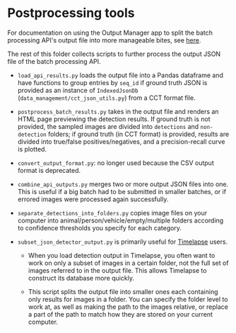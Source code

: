 # Postprocessing tools

For documentation on using the Output Manager app to split the batch processing API's output file into more manageable bites, see [here](./CameraTrapJsonManagerApp.md). 

The rest of this folder collects scripts to further process the output JSON file of the batch processing API.

- `load_api_results.py` loads the output file into a Pandas dataframe and have functions to group entries by `seq_id` if ground truth JSON is provided as an instance of `IndexedJsonDb` (`data_management/cct_json_utils.py`) from a CCT format file. 

- `postprocess_batch_results.py` takes in the output file and renders an HTML page previewing the detection results. If ground truth is not provided, the sampled images are divided into `detections` and `non-detection` folders; if ground truth (in CCT format) is provided, results are divided into true/false positives/negatives, and a precision-recall curve is plotted. 

- `convert_output_format.py`: no longer used because the CSV output format is deprecated.

- `combine_api_outputs.py` merges two or more output JSON files into one. This is useful if a big batch had to be submitted in smaller batches, or if errored images were processed again successfully. 

- `separate_detections_into_folders.py` copies image files on your computer into animal/person/vehicle/empty/multiple folders according to confidence thresholds you specify for each category.

- `subset_json_detector_output.py` is primarily useful for [Timelapse](../integration/timelapse.md) users. 

    - When you load detection output in Timelapse, you often want to work on only a subset of images in a certain folder, not the full set of images referred to in the output file. This allows Timelapse to construct its database more quickly.

    - This script splits the output file into smaller ones each containing only results for images in a folder. You can specify the folder level to work at, as well as making the path to the images relative, or replace a part of the path to match how they are stored on your current computer.

